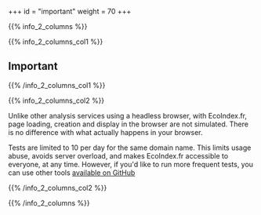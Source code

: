 +++
id = "important"
weight = 70
+++

{{% info_2_columns %}}

{{% info_2_columns_col1 %}}

## Important

{{% /info_2_columns_col1 %}}

{{% info_2_columns_col2 %}}

Unlike other analysis services using a headless browser, with EcoIndex.fr, page loading, creation and display in the browser are not simulated. There is no difference with what actually happens in your browser.

Tests are limited to 10 per day for the same domain name. This limits usage abuse, avoids server overload, and makes EcoIndex.fr accessible to everyone, at any time.
However, if you'd like to run more frequent tests, you can use other tools [available on GitHub](https://github.com/cnumr)

{{% /info_2_columns_col2 %}}

{{% /info_2_columns %}}
